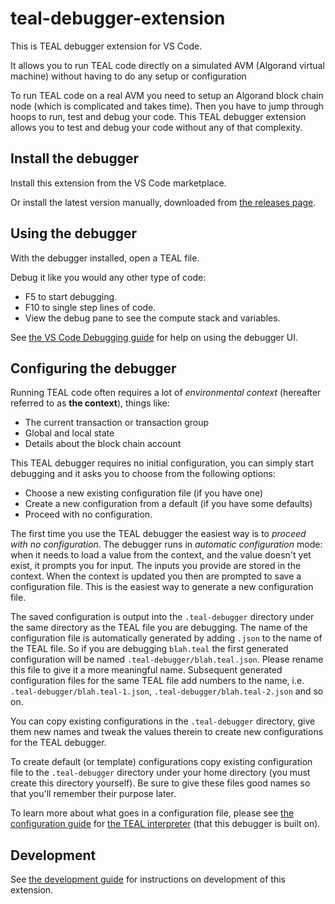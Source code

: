 # teal-debugger-extension

This is TEAL debugger extension for VS Code.

It allows you to run TEAL code directly on a simulated AVM (Algorand virtual machine) without having to do any setup or configuration 

To run TEAL code on a real AVM you need to setup an Algorand block chain node (which is complicated and takes time). Then you have to jump through hoops to run, test and debug your code. This TEAL debugger extension allows you to test and debug your code without any of that complexity.

## Install the debugger

Install this extension from the VS Code marketplace.

Or install the latest version manually, downloaded from [the releases page](https://github.com/optio-labs/teal-debugger-extension/releases).

## Using the debugger

With the debugger installed, open a TEAL file.

Debug it like you would any other type of code:
- F5 to start debugging.
- F10 to single step lines of code.
- View the debug pane to see the compute stack and variables.

See [the VS Code Debugging guide](https://code.visualstudio.com/docs/editor/debugging) for help on using the debugger UI.

## Configuring the debugger

Running TEAL code often requires a lot of *environmental context* (hereafter referred to as **the context**), things like:
- The current transaction or transaction group
- Global and local state
- Details about the block chain account

This TEAL debugger requires no initial configuration, you can simply start debugging and it asks you to choose from the following options:
- Choose a new existing configuration file (if you have one)
- Create a new configuration from a default (if you have some defaults)
- Proceed with no configuration.

The first time you use the TEAL debugger the easiest way is to *proceed with no configuration*. The debugger runs in *automatic configuration* mode: when it needs to load a value from the context, and the value doesn't yet exist, it prompts you for input. The inputs you provide are stored in the context. When the context is updated you then are prompted to save a configuration file. This is the easiest way to generate a new configuration file.

The saved configuration is output into the `.teal-debugger` directory under the same directory as the TEAL file you are debugging. The name of the configuration file is automatically generated by adding `.json` to the name of the TEAL file. So if you are debugging `blah.teal` the first generated configuration will be named `.teal-debugger/blah.teal.json`. Please rename this file to give it a more meaningful name. Subsequent generated configuration files for the same TEAL file add numbers to the name, i.e. `.teal-debugger/blah.teal-1.json`, `.teal-debugger/blah.teal-2.json` and so on.

You can copy existing configurations in the `.teal-debugger` directory, give them new names and tweak the values therein to create new configurations for the TEAL debugger.

To create default (or template) configurations copy existing configuration file to the `.teal-debugger` directory under your home directory (you must create this directory yourself). Be sure to give these files good names so that you'll remember their purpose later.

To learn more about what goes in a configuration file, please see [the configuration guide](https://github.com/optio-labs/teal-interpreter/blob/main/docs/configuration.md) for [the TEAL interpreter](https://github.com/optio-labs/teal-interpreter) (that this debugger is built on).


## Development

See [the development guide](docs/DEVELOPMENT.md) for instructions on development of this extension.